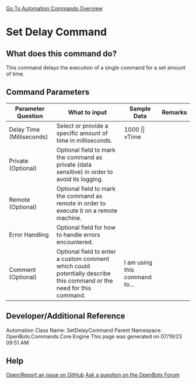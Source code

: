 <!--TITLE: Set Delay Command -->
<!-- SUBTITLE: a command in the Core Commands\Engine group. -->
[Go To Automation Commands Overview](/automation-commands)


# Set Delay Command


## What does this command do?
This command delays the execution of a single command for a set amount of time.


## Command Parameters
| Parameter Question   	| What to input  	|  Sample Data 	| Remarks  	|
| ---                    | ---               | ---           | ---       |
|Delay Time (Milliseconds)|Select or provide a specific amount of time in milliseconds.|1000 \|\| vTime||
|Private (Optional)|Optional field to mark the command as private (data sensitive) in order to avoid its logging.|||
|Remote (Optional)|Optional field to mark the command as remote in order to execute it on a remote machine.|||
|Error Handling|Optional field for how to handle errors encountered.|||
|Comment (Optional)|Optional field to enter a custom comment which could potentially describe this command or the need for this command.|I am using this command to...||


## Developer/Additional Reference
Automation Class Name: SetDelayCommand
Parent Namespace: OpenBots.Commands.Core.Engine
This page was generated on 07/19/23 09:51 AM


## Help
[Open/Report an issue on GitHub](https://github.com/OpenBotsAI/OpenBots.Studio/issues/new)
[Ask a question on the OpenBots Forum](https://openbots.ai/forums/)
